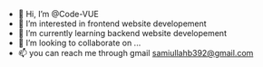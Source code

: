 - 👋 Hi, I’m @Code-VUE
- 👀 I’m interested in frontend website developement
- 🌱 I’m currently learning backend website developement
- 💞️ I’m looking to collaborate on ...
- 📫 you can reach me through gmail samiullahb392@gmail.com 



<!---
Code-VUE/Code-VUE is a ✨ frontend website developer specialist ✨ .
You can click the Preview link to take a look at your changes.
--->

